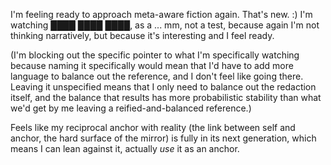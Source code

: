 I'm feeling ready to approach meta-aware fiction again. That's new. :) I'm watching ████ ████ ████, as a ... mm, not a test, because again I'm not thinking narratively, but because it's interesting and I feel ready.

(I'm blocking out the specific pointer to what I'm specifically watching because naming it specifically would mean that I'd have to add more language to balance out the reference, and I don't feel like going there. Leaving it unspecified means that I only need to balance out the redaction itself, and the balance that results has more probabilistic stability than what we'd get by me leaving a reified-and-balanced reference.)

Feels like my reciprocal anchor with reality (the link between self and anchor, the hard surface of the mirror) is fully in its next generation, which means I can lean against it, actually *use* it as an anchor.
